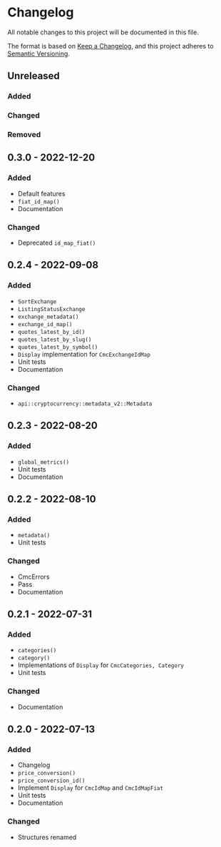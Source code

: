 # Changelog
All notable changes to this project will be documented in this file.

The format is based on [Keep a Changelog](https://keepachangelog.com/en/1.0.0/),
and this project adheres to [Semantic Versioning](https://semver.org/spec/v2.0.0.html).

## Unreleased
### Added

### Changed

### Removed

## 0.3.0 - 2022-12-20
### Added
 - Default features
 - `fiat_id_map()`
 - Documentation

### Changed
- Deprecated `id_map_fiat()`

## 0.2.4 - 2022-09-08
### Added
- `SortExchange`
- `ListingStatusExchange`
- `exchange_metadata()`
- `exchange_id_map()`
- `quotes_latest_by_id()`
- `quotes_latest_by_slug()`
- `quotes_latest_by_symbol()`
- `Display` implementation for `CmcExchangeIdMap`
- Unit tests
- Documentation

### Changed
- `api::cryptocurrency::metadata_v2::Metadata`

## 0.2.3 - 2022-08-20
### Added
- `global_metrics()`
- Unit tests
- Documentation

## 0.2.2 - 2022-08-10
### Added
- `metadata()`
- Unit tests

### Changed
- CmcErrors
- Pass
- Documentation

## 0.2.1 - 2022-07-31
### Added
- `categories()`
- `category()`
- Implementations of `Display` for `CmcCategories, Category`
- Unit tests

### Changed
- Documentation

## 0.2.0 - 2022-07-13
### Added
- Changelog
- `price_conversion()`
- `price_conversion_id()`
- Implement `Display` for `CmcIdMap` and `CmcIdMapFiat`
- Unit tests
- Documentation

### Changed
- Structures renamed
